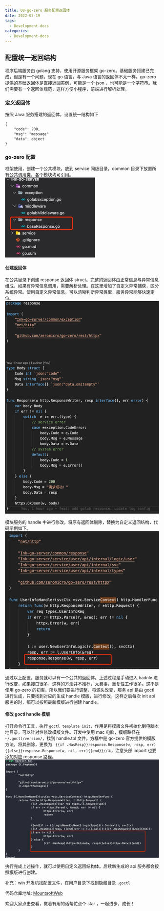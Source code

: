 ```yaml
---
title: 08-go-zero 服务配置返回体
date: 2022-07-19
tags:
  - Development-docs
categories:
  - Development-docs
---
```


## 配置统一返回结构

程序后端服务由 golang 支持，使用开源服务框架 go-zero。基础服务搭建已完成，但是有一个问题，现在 go 语言，与 Java 语言的返回体不太一样。go-zero 提供的基础返回体是直接返回实例，可能是一个 json ，也可能是一个字符串。我们需要有一个返回体规范，这样方便小程序，前端进行解析处理。

### 定义返回体

按照 Java 服务搭建的返回体，设置统一结构如下

```
{
    "code": 200,
    "msg": "message"
    "data": object
}
```

### go-zero 配置

框架使用，创建一个公共模块，放到 service 同级目录，common 目录下放置所有公共调用类，各个模块均可引用。
![dirResponse](../../assets/docsImages/goZeroResponse/dirResponse.jpg)

#### 创建返回体

在公共目录下创建 response 返回体 struct。完整的返回体由正常信息与异常信息组成，如果有异常信息调用，需要解析处理。在这里增加了自定义异常捕获，区分系统异常。使用自定义异常信息，可以清晰判断异常类型，服务异常能够快速定位。
![responseStruct](../../assets/docsImages/goZeroResponse/responseStruct.png)

模块服务的 handle 中进行修改，将原有返回体删除，替换为自定义返回结构，代码示例如下。
![useResponse](../../assets/docsImages/goZeroResponse/useGolabResponse.jpg)

通过以上配置，服务就可以有一个公共的返回体。上述过程是手动进入 hadnle 进行改变，如果接口很多，这样的方法并不推荐，太费事，重复性工作很多。这不是使用 go-zero 的初衷。所以我们要进行调整，将源头改变，服务 api 是由 goctl 进行生成，只要找到对应的生成 handle 模版，进行修改，这样之后每次 init api 服务的时，都可以按照最新模版进行创建 handle。

#### 修改 goctl handle 模版

打开命令行工具，执行 `goctl template init`，作用是将模版文件初始化到电脑本地目录，可以针对性修改模版文件。开发中使用 mac 电脑，模版路径在 `~/.goctl/version/`，找到 handle.tpl 文件。方框中是 go-zero 官方提供的模版方法，将其删除，更换为 ` {{if .HasResp}}response.Response(w, resp, err){{else}}response.Response(w, nil, err){{end}}//②`，注意头部 import 也要添加对应 response 路径。
![handleConfig](../../assets/docsImages/goZeroResponse/handlerConfig.png)

执行完成上述操作，就可以使用自定义返回结构体。后续新生成的 api 服务都会按照模版进行创建。

补充：win 开发机找配置文件，在用户目录下找到隐藏目录 `.goctl`

代码仓库地址: [MountsoftWeb](https://github.com/mountsoftweb/)

欢迎大家点击查看，觉着有用的话帮忙点个 star ，一起进步，成长！
